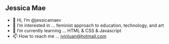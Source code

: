 ## Jessica Mae

- 👋 Hi, I’m @jessicamaev
- 👀 I’m interested in ... feminist approach to education, technology, and art
- 🌱 I’m currently learning ... HTML & CSS & Javascript
- 📫 How to reach me ... jvinluan@hotmail.com

<!---
jessicamaev/jessicamaev is a ✨ special ✨ repository because its `README.md` (this file) appears on your GitHub profile.
You can click the Preview link to take a look at your changes.
--->
